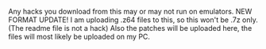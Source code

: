 Any hacks you download from this may or may not run on emulators.
NEW FORMAT UPDATE!
I am uploading .z64 files to this, so this won't be .7z only. (The readme file is not a hack)
Also the patches will be uploaded here, the files will most likely be uploaded on my PC.
